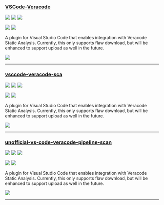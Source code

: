 ### [VSCode-Veracode](https://gitlab.com/buzzcode/VSCode-Veracode)

![](https://img.shields.io/github/stars/buzzcode/VSCode-Veracode.svg?style=social)
![](https://img.shields.io/github/forks/buzzcode/VSCode-Veracode.svg?style=social)
![](https://img.shields.io/github/watchers/buzzcode/VSCode-Veracode.svg?style=social)

![](https://img.shields.io/github/languages/top/buzzcode/VSCode-Veracode)
![](https://img.shields.io/github/contributors/buzzcode/VSCode-Veracode)

A plugin for Visual Studio Code that enables integration with Veracode Static Analysis. Currently, this only supports flaw download, but will be enhanced to support upload as well in the future.

[![](https://img.shields.io/github/followers/buzzcode?label=buzzcode&style=social)](https://github/buzzcode)

---
### [vsccode-veracode-sca](https://github.com/Lerer/vscode-veracode-sca)

![](https://img.shields.io/github/stars/Lerer/vscode-veracode-sca.svg?style=social)
![](https://img.shields.io/github/forks/Lerer/vscode-veracode-sca.svg?style=social)
![](https://img.shields.io/github/watchers/Lerer/vscode-veracode-sca.svg?style=social)

![](https://img.shields.io/github/languages/top/Lerer/vscode-veracode-sca)
![](https://img.shields.io/github/contributors/Lerer/vscode-veracode-sca)

A plugin for Visual Studio Code that enables integration with Veracode Static Analysis. Currently, this only supports flaw download, but will be enhanced to support upload as well in the future.

[![](https://img.shields.io/github/followers/Lerer?label=Lerer&style=social)](https://github/Lerer)

---
### [unofficial-vs-code-veracode-pipeline-scan](https://github.com/ctcampbell/unofficial-vs-code-veracode-pipeline-scan)

![](https://img.shields.io/github/stars/ctcampbell/unofficial-vs-code-veracode-pipeline-scan.svg?style=social)
![](https://img.shields.io/github/forks/ctcampbell/unofficial-vs-code-veracode-pipeline-scan.svg?style=social)
![](https://img.shields.io/github/watchers/ctcampbell/unofficial-vs-code-veracode-pipeline-scan.svg?style=social)

![](https://img.shields.io/github/languages/top/ctcampbell/unofficial-vs-code-veracode-pipeline-scan)
![](https://img.shields.io/github/contributors/ctcampbell/unofficial-vs-code-veracode-pipeline-scan)

A plugin for Visual Studio Code that enables integration with Veracode Static Analysis. Currently, this only supports flaw download, but will be enhanced to support upload as well in the future.

[![](https://img.shields.io/github/followers/ctcampbell?label=ctcampbell&style=social)](https://github/ctcampbell)

---